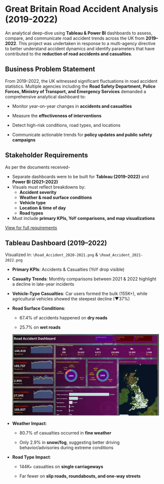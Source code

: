 # Great Britain Road Accident Analysis (2019-2022)

An analytical deep-dive using **Tableau & Power BI** dashboards to assess, compare, and communicate road accident trends across the UK from **2019–2022**. This project was undertaken in response to a multi-agency directive to better understand accident dynamics and identify parameters that have contributed to the **reduction of road accidents and casualties**.

## Business Problem Statement

From 2019–2022, the UK witnessed significant fluctuations in road accident statistics. Multiple agencies including the **Road Safety Department, Police Forces, Ministry of Transport, and Emergency Services** demanded a comprehensive analytical dashboard to:

- Monitor year-on-year changes in **accidents and casualties**

- Measure the **effectiveness of interventions**

- Detect high-risk conditions, road types, and locations

- Communicate actionable trends for **policy updates and public safety campaigns**

## Stakeholder Requirements

As per the documents received-
- Separate dashboards were to be built for **Tableau (2019–2022)** and **Power BI (2021–2022)**
- Visuals must reflect breakdowns by:
  - **Accident severity**
  - **Weather & road surface conditions**
  - **Vehicle type**
  - **Location & time of day**
  - **Road types**
- Must include **primary KPIs, YoY comparisons, and map visualizations**

<a href="https://github.com/Sagnik2612/Great_Britain_Road_Accident_Analysis/blob/main/Requirements/Stakeholder_Requirements_Document%20(1).pdf"> View for full requirements </a>

## Tableau Dashboard (2019–2022)

Visualized in: `\Road_Accident_2020-2021.png` & `\Road_Accident_2021-2022.png`

- **Primary KPIs**: Accidents & Casualties (YoY drop visible)

- **Casualty Trends**: Monthly comparisons between 2021 & 2022 highlight a decline in late-year incidents

- **Vehicle-Type Casualties**: Car users formed the bulk (155K+), while agricultural vehicles showed the steepest decline (▼37%)

- **Road Surface Conditions**:

  - 67.4% of accidents happened on **dry roads**

  - 25.7% on **wet roads**
 
  ![2020-2021](https://github.com/Sagnik2612/Great_Britain_Road_Accident_Analysis/blob/main/Dashboards/Road_Accident_2020-2021.png)

- **Weather Impact**:

  - 80.7% of casualties occurred in **fine weather**

  - Only 2.9% in **snow/fog**, suggesting better driving behavior/advisories during extreme conditions


- **Road Type Impact**:

  - 144K+ casualties on **single carriageways**

  - Far fewer on **slip roads, roundabouts, and one-way streets**






